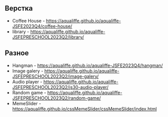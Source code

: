 ## Верстка
* Coffee House - https://aqualiffe.github.io/aqualiffe-JSFE2023Q4/coffee-house/
* library - https://aqualiffe.github.io/aqualiffe-JSFEPRESCHOOL2023Q2/library/ 


## Разное
* Hangman - https://aqualiffe.github.io/aqualiffe-JSFE2023Q4/hangman/
* Image galery - https://aqualiffe.github.io/aqualiffe-JSFEPRESCHOOL2023Q2/image-galery/
* Audio player - https://aqualiffe.github.io/aqualiffe-JSFEPRESCHOOL2023Q2/js30-audio-player/
* Random game - https://aqualiffe.github.io/aqualiffe-JSFEPRESCHOOL2023Q2/random-game/
* MemeSlider - https://aqualiffe.github.io/cssMemeSlider/cssMemeSlider/index.html  

<!--
**Aqualiffe/Aqualiffe** is a ✨ _special_ ✨ repository because its `README.md` (this file) appears on your GitHub profile.

Here are some ideas to get you started:

- 🔭 I’m currently working on ...
- 🌱 I’m currently learning ...
- 👯 I’m looking to collaborate on ...
- 🤔 I’m looking for help with ...
- 💬 Ask me about ...
- 📫 How to reach me: ...
- 😄 Pronouns: ...
- ⚡ Fun fact: ...
-->
